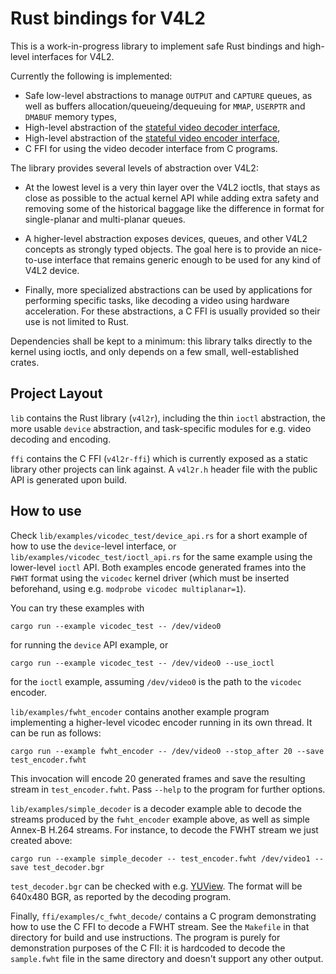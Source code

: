 # Rust bindings for V4L2

This is a work-in-progress library to implement safe Rust bindings and high-level
interfaces for V4L2.

Currently the following is implemented:

* Safe low-level abstractions to manage `OUTPUT` and `CAPTURE` queues, as well as
  buffers allocation/queueing/dequeuing for `MMAP`, `USERPTR` and `DMABUF` memory
  types,
* High-level abstraction of the [stateful video decoder
  interface](https://www.kernel.org/doc/html/latest/userspace-api/media/v4l/dev-decoder.html),
* High-level abstraction of the [stateful video encoder
  interface](https://www.kernel.org/doc/html/latest/userspace-api/media/v4l/dev-encoder.html),
* C FFI for using the video decoder interface from C programs.

The library provides several levels of abstraction over V4L2:

* At the lowest level is a very thin layer over the V4L2 ioctls, that stays as
  close as possible to the actual kernel API while adding extra safety and
  removing some of the historical baggage like the difference in format for
  single-planar and multi-planar queues.

* A higher-level abstraction exposes devices, queues, and other V4L2 concepts as
  strongly typed objects. The goal here is to provide an nice-to-use interface
  that remains generic enough to be used for any kind of V4L2 device.

* Finally, more specialized abstractions can be used by applications for
  performing specific tasks, like decoding a video using hardware acceleration.
  For these abstractions, a C FFI is usually provided so their use is not
  limited to Rust.

Dependencies shall be kept to a minimum: this library talks directly to the
kernel using ioctls, and only depends on a few small, well-established crates.

Project Layout
--------------

`lib` contains the Rust library (`v4l2r`), including the thin `ioctl`
abstraction, the more usable `device` abstraction, and task-specific modules for
e.g. video decoding and encoding.

`ffi` contains the C FFI (`v4l2r-ffi`) which is currently exposed as a static
library other projects can link against. A `v4l2r.h` header file with the public
API is generated upon build.

How to use
----------
Check `lib/examples/vicodec_test/device_api.rs` for a short example of how to
use the `device`-level interface, or `lib/examples/vicodec_test/ioctl_api.rs`
for the same example using the lower-level `ioctl` API. Both examples encode
generated frames into the `FWHT` format using the `vicodec` kernel driver
(which must be inserted beforehand, using e.g. `modprobe vicodec
multiplanar=1`).

You can try these examples with

    cargo run --example vicodec_test -- /dev/video0

for running the `device` API example, or

    cargo run --example vicodec_test -- /dev/video0 --use_ioctl

for the `ioctl` example, assuming `/dev/video0` is the path to the `vicodec`
encoder.

`lib/examples/fwht_encoder` contains another example program implementing a
higher-level vicodec encoder running in its own thread. It can be run as
follows:

    cargo run --example fwht_encoder -- /dev/video0 --stop_after 20 --save test_encoder.fwht

This invocation will encode 20 generated frames and save the resulting stream in
`test_encoder.fwht`. Pass `--help` to the program for further options.

`lib/examples/simple_decoder` is a decoder example able to decode the streams
produced by the `fwht_encoder` example above, as well as simple Annex-B H.264
streams. For instance, to decode the FWHT stream we just created above:

    cargo run --example simple_decoder -- test_encoder.fwht /dev/video1 --save test_decoder.bgr

`test_decoder.bgr` can be checked with e.g. [YUView](https://github.com/IENT/YUView). The format
will be 640x480 BGR, as reported by the decoding program.

Finally, `ffi/examples/c_fwht_decode/` contains a C program demonstrating how to use the C FFI to
decode a FWHT stream. See the `Makefile` in that directory for build and use instructions. The
program is purely for demonstration purposes of the C FII: it is hardcoded to decode the
`sample.fwht` file in the same directory and doesn't support any other output.
